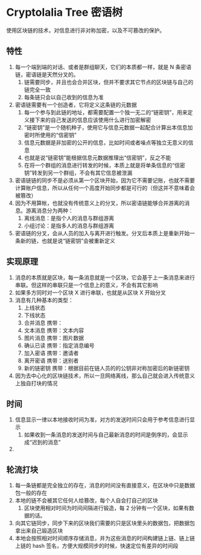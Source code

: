 # Cryptolalia Tree 密语树

使用区块链的技术，对信息进行非对称加密，以及不可篡改的保护。

## 特性

1. 每一个端到端的对话、或者是群组聊天，它们的本质都一样，就是 N 条密语链，密语链是天然分叉的。
   1. 链需要同步，并且也会合并区块，但并不要求其它节点的区块链与自己的链完全一致
   1. 每条链只会以自己收到的信息为准
1. 密语链需要有一个创造者，它将定义这条链的元数据
   1. 每一个参与到此链的地址，都需要配置一个独一无二的“链密钥”，用来定义接下来的自己发送的信息应该使用什么进行加密解密
   1. “链密钥”是一个随机种子，使用它与信息元数据一起配合计算出本信息加密时所使用的“信密钥”
   1. 信息元数据是非加密的公开的信息，比如时间或者噪点等独立无意义的信息
   1. 也就是说“链密钥”能根据信息元数据推理出“信密钥”，反之不能
   1. 在将一个群组的消息进行转发的时候，本质上就是将单条信息的“信密钥”转发到另一个群组，不会有其它信息被泄漏
1. 密语链链的同步不是必须从第一个区块开始，因为它不需要记账，也就不需要计算账户信息，所以从任何一个高度开始同步都是可行的（但这并不意味着会被篡改）
1. 因为不用算帐，也就没有传统意义上的分叉，所以密语链能够合并游离的消息。游离消息分为两种：
   1. 离线消息：是指个人的消息与群组游离
   1. 小组讨论：是指多人的消息与群组游离
1. 密语链的分叉，会从人员的加入与离开进行触发。分叉后本质上是重新开始一条新的链，也就是说“链密钥”会被重新定义

## 实现原理

1. 消息的本质就是区块，每一条消息就是一个区块，它会基于上一条消息来进行串联。但这样的串联只是一个信息上的意义，不会有其它影响
1. 如果多方同时对一个区块 X 进行串联，也就是从区块 X 开始分叉
1. 消息有几种基本的类型：
   1. 上线状态
   1. 下线状态
   1. 合并消息
      携带：
   1. 文本消息
      携带：文本内容
   1. 图片消息
      携带：图片数据
   1. 确认已读
      携带：指定消息编号
   1. 加入密语
      携带：邀请者
   1. 离开密语
      携带：送别者
   1. 新的链密钥
      携带：根据目前在链人员的的公钥非对称加密后的新链密钥
1. 因为去中心化的区块链技术，所以一旦网络离线，那么自己就会进入传统意义上独自打块的情况

## 时间

<!-- 1. 消息有发送时间与接收时间，二者的差值就是相对时间。
1. 本地时间会根据这个相对时间统一做调整
1. 发送的信息的发送时间 = 当前时间 - 本地收到创世块时候的时间
1. 收到消息的显示时间 = 发送的信息的发送时间 + 本地收到创世块时候的时间 -->

1. 信息显示一律以本地接收时间为准，对方的发送时间只会用于参考信息进行显示
   1. 如果收到一条消息的发送时间与自己最新消息的时间是倒序的，会显示成“迟到的消息”
1. 

## 轮流打块

1. 每一条链都是完全独立的存在，消息的时间没有直接意义，在区块中只是数据包一般的存在
1. 本地的链不会被其它任何人给篡改，每个人自会打自己的区块
   1. 区块使用相对时间为时间间隔进行锻造，每 2 分钟有一个区块，如果有数据的话。
1. 向其它链同步，同步下来的区块我们需要的只是区块里头的数据包，把数据包拿出来自己锻造区块
1. 本地会按照相对时间顺序存储消息，并为这些消息的时间构建链上链、链上链上链的 hash 签名，方便大规模同步的时候，快速定位有差异的时间段
